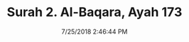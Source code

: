 ---
title       : "Surah 2. Al-Baqara, Ayah 173"
date        : 7/25/2018 2:46:44 PM
draft       : false
type        : "quran"
layout      : "compare"
BookCode    : "CMP"
SurahNumber : "2"
AyahNumber  : "173"
TotalAyah   : "286"
---